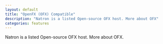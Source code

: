 ```yaml
---
layout: default
title: "OpenFX (OFX) Compatible"
description: "Natron is a listed Open-source OFX host. More about OFX"
categories: features
---
```


Natron is a listed Open-source OFX host. More about OFX.
